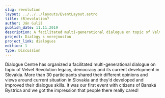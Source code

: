 ```yaml
---
slug: revolution
layout: ../../../layouts/EventLayout.astro
title: (R)evolution?
author: Ján Guliš
publish_date: 11.11.2019
description: A facilitated multi-generational dialogue on topic of Velvet Revolution legacy, democracy and its current development in Slovakia
project: Dialógy s verejnosťou
project_link: dialogues
edition: 1
type: Discussion
---
```


Dialogue Centre has organized a facilitated multi-generational dialogue on topic of Velvet Revolution legacy, democracy and its current development in Slovakia. More than 30 participants shared their different opinions and views around current situation in Slovakia and they'd developed and improved their dialogue skills. It was our first event with citizens of Banská Bystrica and we got the impression that people there really cared!
